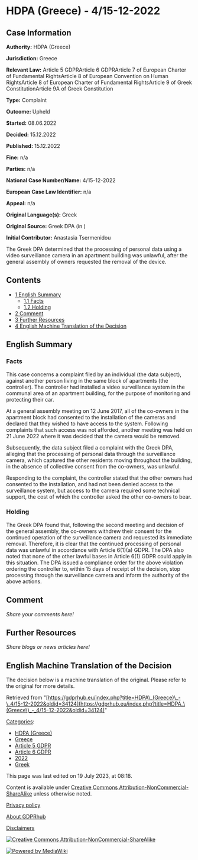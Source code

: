 # HDPA (Greece) - 4/15-12-2022

## Case Information

**Authority:** HDPA (Greece)

**Jurisdiction:** Greece

**Relevant Law:** Article 5 GDPRArticle 6 GDPRArticle 7 of European Charter of Fundamental RightsArticle 8 of European Convention on Human RightsArticle 8 of European Charter of Fundamental RightsArticle 9 of Greek ConstitutionArticle 9A of Greek Constitution

**Type:** Complaint

**Outcome:** Upheld

**Started:** 08.06.2022

**Decided:** 15.12.2022

**Published:** 15.12.2022

**Fine:** n/a

**Parties:** n/a

**National Case Number/Name:** 4/15-12-2022

**European Case Law Identifier:** n/a

**Appeal:** n/a

**Original Language(s):** Greek

**Original Source:** Greek DPA (in )

**Initial Contributor:** Anastasia Tsermenidou

The Greek DPA determined that the processing of personal data using a video surveillance camera in an apartment building was unlawful, after the general assembly of owners requested the removal of the device.

## Contents

*   [1 English Summary](#English_Summary)
    *   [1.1 Facts](#Facts)
    *   [1.2 Holding](#Holding)
*   [2 Comment](#Comment)
*   [3 Further Resources](#Further_Resources)
*   [4 English Machine Translation of the Decision](#English_Machine_Translation_of_the_Decision)

## English Summary

### Facts

This case concerns a complaint filed by an individual (the data subject), against another person living in the same block of apartments (the controller). The controller had installed a video surveillance system in the communal area of an apartment building, for the purpose of monitoring and protecting their car.

At a general assembly meeting on 12 June 2017, all of the co-owners in the apartment block had consented to the installation of the cameras and declared that they wished to have access to the system. Following complaints that such access was not afforded, another meeting was held on 21 June 2022 where it was decided that the camera would be removed.

Subsequently, the data subject filed a complaint with the Greek DPA, alleging that the processing of personal data through the surveillance camera, which captured the other residents moving throughout the building, in the absence of collective consent from the co-owners, was unlawful.

Responding to the complaint, the controller stated that the other owners had consented to the installation, and had not been denied access to the surveillance system, but access to the camera required some technical support, the cost of which the controller asked the other co-owners to bear.

### Holding

The Greek DPA found that, following the second meeting and decision of the general assembly, the co-owners withdrew their consent for the continued operation of the surveillance camera and requested its immediate removal. Therefore, it is clear that the continued processing of personal data was unlawful in accordance with Article 6(1)(a) GDPR. The DPA also noted that none of the other lawful bases in Article 6(1) GDPR could apply in this situation. The DPA issued a compliance order for the above violation ordering the controller to, within 15 days of receipt of the decision, stop processing through the surveillance camera and inform the authority of the above actions.

## Comment

_Share your comments here!_

## Further Resources

_Share blogs or news articles here!_

## English Machine Translation of the Decision

The decision below is a machine translation of the original. Please refer to the original for more details.

Retrieved from "[https://gdprhub.eu/index.php?title=HDPA\_(Greece)\_-\_4/15-12-2022&oldid=34124](https://gdprhub.eu/index.php?title=HDPA_\(Greece\)_-_4/15-12-2022&oldid=34124)"

[Categories](/index.php?title=Special:Categories "Special:Categories"):

*   [HDPA (Greece)](/index.php?title=Category:HDPA_\(Greece\) "Category:HDPA (Greece)")
*   [Greece](/index.php?title=Category:Greece "Category:Greece")
*   [Article 5 GDPR](/index.php?title=Category:Article_5_GDPR "Category:Article 5 GDPR")
*   [Article 6 GDPR](/index.php?title=Category:Article_6_GDPR "Category:Article 6 GDPR")
*   [2022](/index.php?title=Category:2022 "Category:2022")
*   [Greek](/index.php?title=Category:Greek "Category:Greek")

This page was last edited on 19 July 2023, at 08:18.

Content is available under [Creative Commons Attribution-NonCommercial-ShareAlike](https://creativecommons.org/licenses/by-nc-sa/4.0/) unless otherwise noted.

[Privacy policy](/index.php?title=GDPRhub:Privacy_policy)

[About GDPRhub](/index.php?title=GDPRhub:About)

[Disclaimers](/index.php?title=GDPRhub:General_disclaimer)

[![Creative Commons Attribution-NonCommercial-ShareAlike](/resources/assets/licenses/cc-by-nc-sa.png)](https://creativecommons.org/licenses/by-nc-sa/4.0/)

[![Powered by MediaWiki](/resources/assets/poweredby_mediawiki_88x31.png)](https://www.mediawiki.org/)